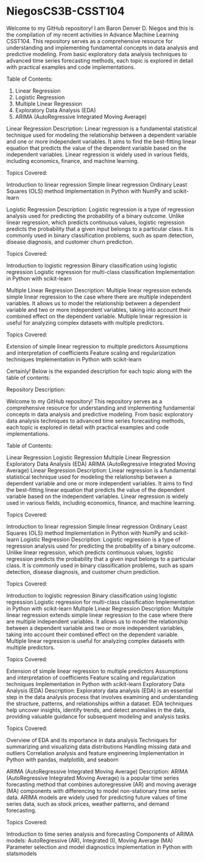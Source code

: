 # NiegosCS3B-CSST104

Welcome to my GitHub repository! I am Baron Denver D. Niegos and this is the compilation of my recent activities in Advance Machine Learning CSST104. This repository serves as a comprehensive resource for understanding and implementing fundamental concepts in data analysis and predictive modeling. From basic exploratory data analysis techniques to advanced time series forecasting methods, each topic is explored in detail with practical examples and code implementations.

Table of Contents:

1. Linear Regression
2. Logistic Regression
3. Multiple Linear Regression
4. Exploratory Data Analysis (EDA)
5. ARIMA (AutoRegressive Integrated Moving Average)

Linear Regression Description: Linear regression is a fundamental statistical technique used for modeling the relationship between a dependent variable and one or more independent variables. It aims to find the best-fitting linear equation that predicts the value of the dependent variable based on the independent variables. Linear regression is widely used in various fields, including economics, finance, and machine learning.

Topics Covered:

Introduction to linear regression Simple linear regression Ordinary Least Squares (OLS) method Implementation in Python with NumPy and scikit-learn

Logistic Regression Description: Logistic regression is a type of regression analysis used for predicting the probability of a binary outcome. Unlike linear regression, which predicts continuous values, logistic regression predicts the probability that a given input belongs to a particular class. It is commonly used in binary classification problems, such as spam detection, disease diagnosis, and customer churn prediction.

Topics Covered:

Introduction to logistic regression Binary classification using logistic regression Logistic regression for multi-class classification Implementation in Python with scikit-learn

Multiple Linear Regression Description: Multiple linear regression extends simple linear regression to the case where there are multiple independent variables. It allows us to model the relationship between a dependent variable and two or more independent variables, taking into account their combined effect on the dependent variable. Multiple linear regression is useful for analyzing complex datasets with multiple predictors.

Topics Covered:

Extension of simple linear regression to multiple predictors Assumptions and interpretation of coefficients Feature scaling and regularization techniques Implementation in Python with scikit-learn

Certainly! Below is the expanded description for each topic along with the table of contents:

Repository Description:

Welcome to my GitHub repository! This repository serves as a comprehensive resource for understanding and implementing fundamental concepts in data analysis and predictive modeling. From basic exploratory data analysis techniques to advanced time series forecasting methods, each topic is explored in detail with practical examples and code implementations.

Table of Contents:

Linear Regression Logistic Regression Multiple Linear Regression Exploratory Data Analysis (EDA) ARIMA (AutoRegressive Integrated Moving Average) Linear Regression Description: Linear regression is a fundamental statistical technique used for modeling the relationship between a dependent variable and one or more independent variables. It aims to find the best-fitting linear equation that predicts the value of the dependent variable based on the independent variables. Linear regression is widely used in various fields, including economics, finance, and machine learning.

Topics Covered:

Introduction to linear regression Simple linear regression Ordinary Least Squares (OLS) method Implementation in Python with NumPy and scikit-learn Logistic Regression Description: Logistic regression is a type of regression analysis used for predicting the probability of a binary outcome. Unlike linear regression, which predicts continuous values, logistic regression predicts the probability that a given input belongs to a particular class. It is commonly used in binary classification problems, such as spam detection, disease diagnosis, and customer churn prediction.

Topics Covered:

Introduction to logistic regression Binary classification using logistic regression Logistic regression for multi-class classification Implementation in Python with scikit-learn Multiple Linear Regression Description: Multiple linear regression extends simple linear regression to the case where there are multiple independent variables. It allows us to model the relationship between a dependent variable and two or more independent variables, taking into account their combined effect on the dependent variable. Multiple linear regression is useful for analyzing complex datasets with multiple predictors.

Topics Covered:

Extension of simple linear regression to multiple predictors Assumptions and interpretation of coefficients Feature scaling and regularization techniques Implementation in Python with scikit-learn Exploratory Data Analysis (EDA) Description: Exploratory data analysis (EDA) is an essential step in the data analysis process that involves examining and understanding the structure, patterns, and relationships within a dataset. EDA techniques help uncover insights, identify trends, and detect anomalies in the data, providing valuable guidance for subsequent modeling and analysis tasks.

Topics Covered:

Overview of EDA and its importance in data analysis Techniques for summarizing and visualizing data distributions Handling missing data and outliers Correlation analysis and feature engineering Implementation in Python with pandas, matplotlib, and seaborn

ARIMA (AutoRegressive Integrated Moving Average) Description: ARIMA (AutoRegressive Integrated Moving Average) is a popular time series forecasting method that combines autoregressive (AR) and moving average (MA) components with differencing to model non-stationary time series data. ARIMA models are widely used for predicting future values of time series data, such as stock prices, weather patterns, and demand forecasting.

Topics Covered:

Introduction to time series analysis and forecasting
Components of ARIMA models: AutoRegressive (AR), Integrated (I), Moving Average (MA) 
Parameter selection and model diagnostics Implementation in Python with statsmodels
